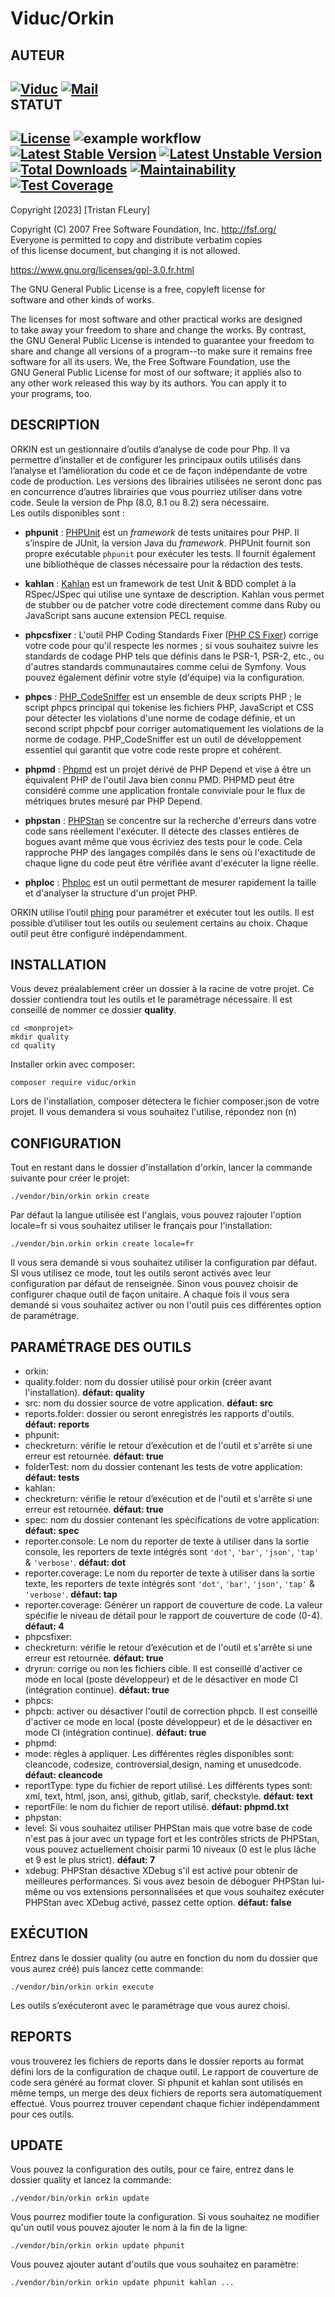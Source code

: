 


Viduc/Orkin
=======  


AUTEUR
------  
[![Viduc](https://www.shareicon.net/data/48x48/2016/01/02/229394_cylon_256x256.png)](https://github.com/viduc) [![Mail](https://www.shareicon.net/data/48x48/2016/03/20/444954_mail_200x200.png)](mailto:viduc@mail.fr?subject=[GitHub]%20Source%20Han%20Sans)  
STATUT
------  
[![License](http://poser.pugx.org/viduc/orkin/license)](https://packagist.org/packages/viduc/orkin) ![example workflow](https://github.com/viduc/orkin/actions/workflows/php.yml/badge.svg) [![Latest Stable Version](http://poser.pugx.org/viduc/orkin/v)](https://packagist.org/packages/viduc/orkin) [![Latest Unstable Version](http://poser.pugx.org/viduc/orkin/v/unstable)](https://packagist.org/packages/viduc/orkin) [![Total Downloads](http://poser.pugx.org/viduc/orkin/downloads)](https://packagist.org/packages/viduc/orkin) [![Maintainability](https://api.codeclimate.com/v1/badges/0e4654bced125386dbc4/maintainability)](https://codeclimate.com/github/viduc/orkin/maintainability) [![Test Coverage](https://api.codeclimate.com/v1/badges/0e4654bced125386dbc4/test_coverage)](https://codeclimate.com/github/viduc/orkin/test_coverage)
-------  

Copyright [2023] [Tristan FLeury]

Copyright (C) 2007 Free Software Foundation, Inc. <http://fsf.org/>  
Everyone is permitted to copy and distribute verbatim copies  
of this license document, but changing it is not allowed.

https://www.gnu.org/licenses/gpl-3.0.fr.html

The GNU General Public License is a free, copyleft license for  
software and other kinds of works.

The licenses for most software and other practical works are designed  
to take away your freedom to share and change the works. By contrast,  
the GNU General Public License is intended to guarantee your freedom to  
share and change all versions of a program--to make sure it remains free  
software for all its users. We, the Free Software Foundation, use the  
GNU General Public License for most of our software; it applies also to  
any other work released this way by its authors. You can apply it to  
your programs, too.

DESCRIPTION
-------  
ORKIN est un gestionnaire d’outils d’analyse de code pour Php. Il va permettre d’installer et de configurer les principaux outils utilisés dans l’analyse et l’amélioration du code et ce de façon indépendante de votre code de production. Les versions des librairies utilisées ne seront donc pas en concurrence d’autres librairies que vous pourriez utiliser dans votre code. Seule la version de Php (8.0, 8.1 ou 8.2) sera nécessaire.  
Les outils disponibles sont :

- **phpunit** : [PHPUnit](https://phpunit.de/) est un _framework_ de tests unitaires pour PHP. Il s’inspire de JUnit, la version Java du _framework_. PHPUnit fournit son propre exécutable `phpunit` pour exécuter les tests. Il fournit également une bibliothèque de classes nécessaire pour la rédaction des tests.

- **kahlan** : [Kahlan](https://github.com/kahlan/kahlan) est un framework de test Unit & BDD complet à la RSpec/JSpec qui utilise une syntaxe de description. Kahlan vous permet de stubber ou de patcher votre code directement comme dans Ruby ou JavaScript sans aucune extension PECL requise.
- **phpcsfixer** : L'outil PHP Coding Standards Fixer ([PHP CS Fixer](https://github.com/PHP-CS-Fixer/PHP-CS-Fixer)) corrige votre code pour qu'il respecte les normes ; si vous souhaitez suivre les standards de codage PHP tels que définis dans le PSR-1, PSR-2, etc., ou d'autres standards communautaires comme celui de Symfony. Vous pouvez également définir votre style (d'équipe) via la configuration.
- **phpcs** : [PHP_CodeSniffer](https://github.com/squizlabs/PHP_CodeSniffer) est un ensemble de deux scripts PHP ; le script phpcs principal qui tokenise les fichiers PHP, JavaScript et CSS pour détecter les violations d'une norme de codage définie, et un second script phpcbf pour corriger automatiquement les violations de la norme de codage. PHP_CodeSniffer est un outil de développement essentiel qui garantit que votre code reste propre et cohérent.
- **phpmd** : [Phpmd](https://phpmd.org/) est un projet dérivé de PHP Depend et vise à être un équivalent PHP de l'outil Java bien connu PMD. PHPMD peut être considéré comme une application frontale conviviale pour le flux de métriques brutes mesuré par PHP Depend.
- **phpstan** : [PHPStan](https://phpstan.org/user-guide/getting-started) se concentre sur la recherche d'erreurs dans votre code sans réellement l'exécuter. Il détecte des classes entières de bogues avant même que vous écriviez des tests pour le code. Cela rapproche PHP des langages compilés dans le sens où l'exactitude de chaque ligne du code peut être vérifiée avant d'exécuter la ligne réelle.
- **phploc** : [Phploc](https://github.com/sebastianbergmann/phploc) est un outil permettant de mesurer rapidement la taille et d'analyser la structure d'un projet PHP.

ORKIN utilise l’outil [phing](https://www.phing.info/) pour paramétrer et exécuter tout les outils. Il est possible d’utiliser tout les outils ou seulement certains au choix. Chaque outil peut être configuré indépendamment.

INSTALLATION
-------  
Vous devez préalablement créer un dossier à la racine de votre projet. Ce dossier contiendra tout les outils et le paramétrage nécessaire. Il est conseillé de nommer ce dossier **quality**.


    cd <monprojet>  
    mkdir quality  
    cd quality

Installer orkin avec composer:

    composer require viduc/orkin

Lors de l'installation, composer détectera le fichier composer.json de votre projet. Il vous demandera si vous souhaitez l'utilise, répondez non (n)

CONFIGURATION
-------  
Tout en restant dans le dossier d'installation d'orkin, lancer la commande suivante pour créer le projet:

    ./vendor/bin/orkin orkin create  
Par défaut la langue utilisée est l'anglais, vous pouvez rajouter l'option locale=fr si vous souhaitez utiliser le français pour l'installation:

    ./vendor/bin.orkin orkin create locale=fr  
Il vous sera demandé si vous souhaitez utiliser la configuration par défaut. SI vous utilisez ce mode, tout les outils seront activés avec leur configuration par défaut de renseignée. Sinon vous pouvez choisir de configurer chaque outil de façon unitaire. A chaque fois il vous sera demandé si vous souhaitez activer ou non l'outil puis ces différentes option de paramétrage.

PARAMÉTRAGE DES OUTILS
-------  

- orkin:
- quality.folder: nom du dossier utilisé pour orkin (créer avant l'installation). **défaut: quality**
- src: nom du dossier source de votre application. **défaut: src**
- reports.folder: dossier ou seront enregistrés les rapports d'outils. **défaut: reports**
- phpunit:
- checkreturn: vérifie le retour d’exécution et de l'outil et s'arrête si une erreur est retournée. **défaut: true**
- folderTest: nom du dossier contenant les tests de votre application: **défaut: tests**
- kahlan:
- checkreturn: vérifie le retour d’exécution et de l'outil et s'arrête si une erreur est retournée. **défaut: true**
- spec: nom du dossier contenant les spécifications de votre application: **défaut: spec**
- reporter.console: Le nom du reporter de texte à utiliser dans la sortie console, les reporters de texte intégrés sont `'dot'`, `'bar'`, `'json'`, `'tap'` & `'verbose'`. **défaut: dot**
- reporter.coverage: Le nom du reporter de texte à utiliser dans la sortie texte, les reporters de texte intégrés sont `'dot'`, `'bar'`, `'json'`, `'tap'` & `'verbose'`. **défaut: tap**
- reporter.coverage: Générer un rapport de couverture de code. La valeur spécifie le niveau de détail pour le rapport de couverture de code (0-4). **défaut: 4**
- phpcsfixer:
- checkreturn: vérifie le retour d’exécution et de l'outil et s'arrête si une erreur est retournée. **défaut: true**
- dryrun: corrige ou non les fichiers cible. Il est conseillé d'activer ce mode en local (poste développeur) et de le désactiver en mode CI (intégration continue). **défaut: true**
- phpcs:
- phpcb: activer ou désactiver l'outil de correction phpcb. Il est conseillé d'activer ce mode en local (poste développeur) et de le désactiver en mode CI (intégration continue). **défaut: true**
- phpmd:
- mode: règles à appliquer. Les différentes règles disponibles sont: cleancode, codesize, controversial,design, naming et unusedcode. **défaut: cleancode**
- reportType: type du fichier de report utilisé. Les différents types sont: xml, text, html, json, ansi, github, gitlab, sarif, checkstyle. **défaut: text**
- reportFile: le nom du fichier de report utilisé. **défaut: phpmd.txt**
- phpstan:
- level: Si vous souhaitez utiliser PHPStan mais que votre base de code n'est pas à jour avec un typage fort et les contrôles stricts de PHPStan, vous pouvez actuellement choisir parmi 10 niveaux (0 est le plus lâche et 9 est le plus strict). **défaut: 7**
- xdebug: PHPStan désactive XDebug s'il est activé pour obtenir de meilleures performances. Si vous avez besoin de déboguer PHPStan lui-même ou vos extensions personnalisées et que vous souhaitez exécuter PHPStan avec XDebug activé, passez cette option. **défaut: false**

EXÉCUTION
-------  
Entrez dans le dossier quality (ou autre en fonction du nom du dossier que vous aurez créé) puis lancez cette commande:

    ./vendor/bin/orkin orkin execute

Les outils s’exécuteront avec le paramétrage que vous aurez choisi.

REPORTS
-------  
vous trouverez les fichiers de reports dans le dossier reports au format défini lors de la configuration de chaque outil.
Le rapport de couverture de code sera généré au format clover. Si phpunit et kahlan sont utilisés en même temps, un merge des deux fichiers de reports sera automatiquement effectué. Vous pourrez trouver cependant chaque fichier indépendamment pour ces outils.

UPDATE
------- 
Vous pouvez la configuration des outils, pour ce faire, entrez dans le dossier quality et lancez la commande:

    ./vendor/bin/orkin orkin update

Vous pourrez modifier toute la configuration. Si vous souhaitez ne modifier qu'un outil vous pouvez ajouter le nom à la fin de la ligne:


    ./vendor/bin/orkin orkin update phpunit
Vous pouvez ajouter autant d'outils que vous souhaitez en paramètre:

    ./vendor/bin/orkin orkin update phpunit kahlan ...